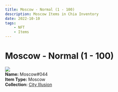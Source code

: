 ```yaml
---
title: Moscow - Normal (1 - 100)
description: Moscow Items in Chia Inventory
date: 2022-10-10
tags:
    - NFT
    - Items
---
```


# Moscow - Normal (1 - 100)
<div class="item_thumbnail">
<img loading="lazy" src="https://jebasiw5mieezyaxuonxl4f3vc2ana4grsdrbdsrdqbzzppy.arweave.net/SQ_I_JIt1iCEzgF6ObdfC7qLQGg4aMhxCOURwDnL34s"><br/>
<div><strong>Name:</strong> Moscow#044</div>
<div><strong>Item Type:</strong> Moscow</div>
<div><strong>Collection:</strong> <a href="https://www.spacescan.io/xch/nft/collection/col1lend2dcn558km4wcwta4xnkfv3xpcmlp9kyt0m909emvfxechlyqdl5ndg">City Illusion</a></div>
</div>

